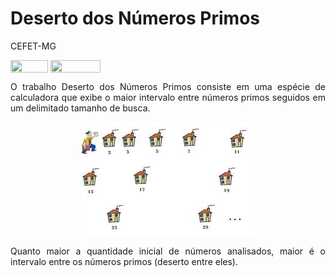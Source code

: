 # Deserto dos Números Primos
CEFET-MG
</div>

<div style="display: inline-block;">
<img align="center" height="20px" width="60px" src="https://img.shields.io/badge/C%2B%2B-00599C?style=for-the-badge&logo=c%2B%2B&logoColor=white"/> 
<img align="center" height="20px" width="80px" src="https://img.shields.io/badge/Made%20for-VSCode-1f425f.svg"/> 
</a> 
</div>

<p> </p>
<p> </p>

<p align="justify">
	O trabalho Deserto dos Números Primos consiste em uma espécie de calculadora que exibe o maior intervalo entre números primos seguidos em um delimitado tamanho de busca.
</p>

<p align="center">
<img src="deseto_primo.jpg"/> 
</p>

<p align="justify">
	Quanto maior a quantidade inicial de números analisados, maior é o intervalo entre os números primos (deserto entre eles).
</p>
